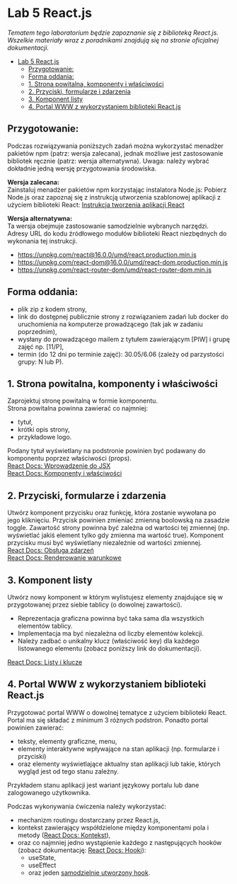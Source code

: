 # Lab 5 React.js

_Tematem tego laboratorium będzie zapoznanie się z biblioteką React.js. Wszelkie materiały wraz z poradnikami znajdują się na stronie oficjalnej dokumentacji._

- [Lab 5 React.js](#lab-5-reactjs)
  - [Przygotowanie:](#przygotowanie)
  - [Forma oddania:](#forma-oddania)
  - [1. Strona powitalna, komponenty i właściwości](#1-strona-powitalna-komponenty-i-właściwości)
  - [2. Przyciski, formularze i zdarzenia](#2-przyciski-formularze-i-zdarzenia)
  - [3. Komponent listy](#3-komponent-listy)
  - [4. Portal WWW z wykorzystaniem biblioteki React.js](#4-portal-www-z-wykorzystaniem-biblioteki-reactjs)

## Przygotowanie:
Podczas rozwiązywania poniższych zadań można wykorzystać menadżer pakietów npm (patrz: wersja zalecana), jednak możliwe jest zastosowanie bibliotek ręcznie (patrz: wersja alternatywna).
Uwaga: należy wybrać dokładnie jedną wersję przygotowania środowiska.  

**Wersja zalecana:**  
Zainstaluj menadżer pakietów npm korzystając instalatora Node.js: Pobierz Node.js oraz zapoznaj się z instrukcją utworzenia szablonowej aplikacji z użyciem biblioteki React: [Instrukcja tworzenia aplikacji React](https://create-react-app.dev/docs/getting-started/) 

**Wersja alternatywna:**  
Ta wersja obejmuje zastosowanie samodzielnie wybranych narzędzi.
Adresy URL do kodu źródłowego modułów biblioteki React niezbędnych do wykonania tej instrukcji.
- https://unpkg.com/react@16.0.0/umd/react.production.min.js
- https://unpkg.com/react-dom@16.0.0/umd/react-dom.production.min.js
- https://unpkg.com/react-router-dom/umd/react-router-dom.min.js

## Forma oddania: 
- plik zip z kodem strony,
- link do dostępnej publicznie strony z rozwiązaniem zadań lub docker do uruchomienia na komputerze prowadzącego (tak jak w zadaniu poprzednim),
- wysłany do prowadzącego mailem z tytułem zawierającym [PIW] i grupę zajęć np. [11/P],
- termin (do 12 dni po terminie zajęć):  30.05/6.06  (zależy od parzystości grupy: N lub P).

## 1. Strona powitalna, komponenty i właściwości
Zaprojektuj stronę powitalną w formie komponentu.  
Strona powitalna powinna zawierać co najmniej:
- tytuł,
- krótki opis strony,
- przykładowe logo.

Podany tytuł wyświetlany na podstronie powinien być podawany do komponentu poprzez właściwości (props).  
[React Docs: Wprowadzenie do JSX](https://pl.reactjs.org/docs/introducing-jsx.html)  
[React Docs: Komponenty i właściwości](https://pl.reactjs.org/docs/components-and-props.html)

## 2. Przyciski, formularze i zdarzenia
Utwórz komponent przycisku oraz funkcję, która zostanie wywołana po jego kliknięciu.
Przycisk powinien zmieniać zmienną boolowską na zasadzie toggle.
Zawartość strony powinna być zależna od wartości tej zmiennej (np. wyświetlać jakiś element tylko gdy zmienna ma wartość true).
Komponent przycisku musi być wyświetlany niezależnie od wartości zmiennej.  
[React Docs: Obsługa zdarzeń](https://pl.reactjs.org/docs/handling-events.html)  
[React Docs: Renderowanie warunkowe](https://pl.reactjs.org/docs/conditional-rendering.html)

 
## 3. Komponent listy
Utwórz nowy komponent w którym wylistujesz elementy znajdujące się w przygotowanej przez siebie tablicy (o dowolnej zawartości).

- Reprezentacja graficzna powinna być taka sama dla wszystkich elementów tablicy.
- Implementacja ma być niezależna od liczby elementów kolekcji.
- Należy zadbać o unikalny klucz (właściwość key) dla każdego listowanego elementu (zobacz poniższy link do dokumentacji).  

[React Docs: Listy i klucze](https://pl.reactjs.org/docs/lists-and-keys.html)

## 4. Portal WWW z wykorzystaniem biblioteki React.js
Przygotować portal WWW o dowolnej tematyce z użyciem biblioteki React. Portal ma się składać z minimum 3 różnych podstron.
Ponadto portal powinien zawierać:
- teksty, elementy graficzne, menu,
- elementy interaktywne wpływające na stan aplikacji (np. formularze i przyciski)
- oraz elementy wyświetlające aktualny stan aplikacji lub takie, których wygląd jest od tego stanu zależny.

Przykładem stanu aplikacji jest wariant językowy portalu lub dane zalogowanego użytkownika.

Podczas wykonywania ćwiczenia należy wykorzystać:

- mechanizm routingu dostarczany przez React.js,
- kontekst zawierający współdzielone między komponentami pola i metody ([React Docs: Kontekst](https://pl.reactjs.org/docs/context.html)),
- oraz co najmniej jedno wystąpienie każdego z następujących hooków (zobacz dokumentację: [React Docs: Hooki](https://pl.reactjs.org/docs/hooks-intro.html)):
  - useState,
  - useEffect
  - oraz jeden [samodzielnie utworzony hook](https://pl.reactjs.org/docs/hooks-custom.html).
